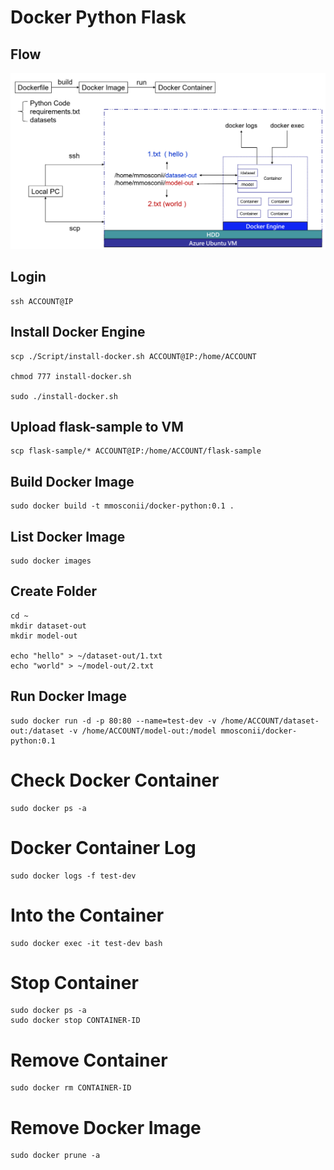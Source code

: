# Docker Python Flask

## Flow
![](./Images/flow.png)

## Login
```
ssh ACCOUNT@IP
```

## Install Docker Engine
```
scp ./Script/install-docker.sh ACCOUNT@IP:/home/ACCOUNT

chmod 777 install-docker.sh

sudo ./install-docker.sh
```

## Upload flask-sample to VM
```
scp flask-sample/* ACCOUNT@IP:/home/ACCOUNT/flask-sample
```

## Build Docker Image
```
sudo docker build -t mmosconii/docker-python:0.1 .
```

## List Docker Image
```
sudo docker images
```

## Create Folder
```
cd ~
mkdir dataset-out
mkdir model-out

echo "hello" > ~/dataset-out/1.txt
echo "world" > ~/model-out/2.txt
```

## Run Docker Image
```
sudo docker run -d -p 80:80 --name=test-dev -v /home/ACCOUNT/dataset-out:/dataset -v /home/ACCOUNT/model-out:/model mmosconii/docker-python:0.1
```

# Check Docker Container
```
sudo docker ps -a
```

# Docker Container Log
```
sudo docker logs -f test-dev
```

# Into the Container
```
sudo docker exec -it test-dev bash
```

# Stop Container
```
sudo docker ps -a
sudo docker stop CONTAINER-ID
```

# Remove Container
```
sudo docker rm CONTAINER-ID
```

# Remove Docker Image
```
sudo docker prune -a
```